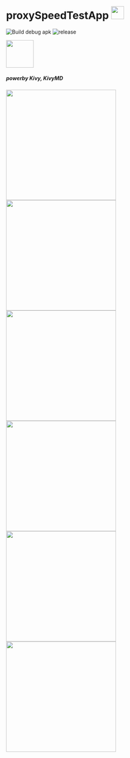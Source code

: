 # proxySpeedTestApp <img width="35px" src="https://github.com/biplobsd/proxySpeedTestApp/blob/master/assets/icon.png">
![Build debug apk](https://github.com/biplobsd/proxySpeedTestApp/workflows/Build%20debug%20apk/badge.svg?branch=master) ![release](https://img.shields.io/github/release/biplobsd/proxySpeedTestApp.svg?logo=github)

<a href="https://github.com/biplobsd/proxySpeedTestApp/releases/latest">
  <img src="https://www.livenettv.to/img/landing-page-1/google-play.png" height="75">
</a>

##### ___powerby Kivy, KivyMD___
<img width="300" src="https://github.com/biplobsd/proxySpeedTestApp/blob/screenshort/img/1590946421911.png"><img width="300" src="https://github.com/biplobsd/proxySpeedTestApp/blob/screenshort/img/1590946451414.png"><img width="300" src="https://github.com/biplobsd/proxySpeedTestApp/blob/screenshort/img/1590946458627.png"><img width="300" src="https://github.com/biplobsd/proxySpeedTestApp/blob/screenshort/img/1590946469725.png"><img width="300" src="https://github.com/biplobsd/proxySpeedTestApp/blob/screenshort/img/1590946475909.png"><img width="300" src="https://github.com/biplobsd/proxySpeedTestApp/blob/screenshort/img/1590946482132.png">
